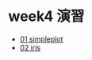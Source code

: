 # week4 演習

- [01 simpleplot](https://colab.research.google.com/drive/1IBaeRTJI7affrg07LvOzkEM7Qojo3Vqr?usp=sharing)
- [02 iris](https://colab.research.google.com/drive/1ZrNaxER09fqZhiLACYe02s9n3r_rJypt?usp=sharing)
